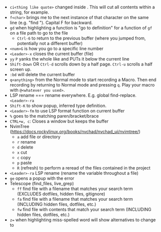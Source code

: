- `ci<thing like quote>` changed inside <thing>. This will cut all contents within a string, for example.
- `f<char>` brings me to the next instance of that character on the same line (e.g. "find <char>"). Capital F for backward.
- `gd` when highlighting a function is "go to definition" for a function of `gf` on a file path to go to the file
    - `Ctrl-6` to return to the previous buffer (where you jumped from, potentially not a different buffer)
- `<num>G` is how you go to a specific line number
- `<Leader>-x` closes the current buffer (file)
- `yy` `P` yanks the whole like and PUTs it below the current line
- `Shift-Down` OR `Ctrl-d` scrolls down by a half page. `Ctrl-u` scrolls a half screen up.
- `:bd` will delete the current buffer
- `q<anything>` from the Normal mode to start recording a Macro. Then end recording by returning to Normal mode and pressing `q`. Play your macro with `@<whatever you used>`.
- LSP rename === rename everywhere. E.g. global find-replace. `<Leader>-ra`
- `Shift-K` to show popup, inferred type definition.
- `<Leader>-fm` to use LSP format function on current buffer
- `%` goes to the matching paren/bracket/brace
- `CTRL+w, c`: Closes a window but keeps the buffer
- NvimTree (https://docs.rockylinux.org/books/nvchad/nvchad_ui/nvimtree/)
  - `a` add file or directory
  - `r` rename
  - `d` delete
  - `x` cut
  - `c` copy
  - `p` paste
  - `R` (refresh) to perform a reread of the files contained in the project
- `<Leader>-ra` LSP rename (rename the variable throughout a file)
- `ge` opens a popup with the error
- Telescope (find_files, live_grep)
  - `ff` find file with a filename that matches your search term (EXCLUDES dotfiles, hidden files, gitignore)
  - `fa` find file with a filename that matches your search term (INCLUDING hidden files, dotfiles, etc.)
  - `fw` find file with contents that match your search term (INCLUDING hidden files, dotfiles, etc.)
- `z=` when highlighting miss-spelled word will show alternatives to change to
